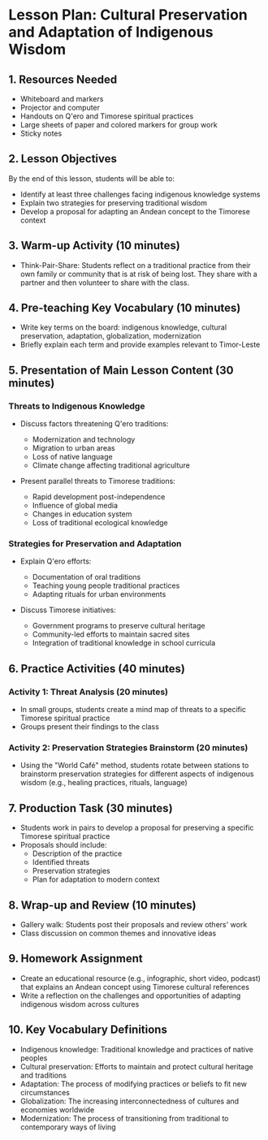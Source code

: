 # Lesson Plan: Cultural Preservation and Adaptation of Indigenous Wisdom

## 1. Resources Needed

- Whiteboard and markers
- Projector and computer
- Handouts on Q'ero and Timorese spiritual practices
- Large sheets of paper and colored markers for group work
- Sticky notes

## 2. Lesson Objectives

By the end of this lesson, students will be able to:
- Identify at least three challenges facing indigenous knowledge systems
- Explain two strategies for preserving traditional wisdom
- Develop a proposal for adapting an Andean concept to the Timorese context

## 3. Warm-up Activity (10 minutes)

- Think-Pair-Share: Students reflect on a traditional practice from their own family or community that is at risk of being lost. They share with a partner and then volunteer to share with the class.

## 4. Pre-teaching Key Vocabulary (10 minutes)

- Write key terms on the board: indigenous knowledge, cultural preservation, adaptation, globalization, modernization
- Briefly explain each term and provide examples relevant to Timor-Leste

## 5. Presentation of Main Lesson Content (30 minutes)

### Threats to Indigenous Knowledge

- Discuss factors threatening Q'ero traditions:
  - Modernization and technology
  - Migration to urban areas
  - Loss of native language
  - Climate change affecting traditional agriculture

- Present parallel threats to Timorese traditions:
  - Rapid development post-independence
  - Influence of global media
  - Changes in education system
  - Loss of traditional ecological knowledge

### Strategies for Preservation and Adaptation

- Explain Q'ero efforts:
  - Documentation of oral traditions
  - Teaching young people traditional practices
  - Adapting rituals for urban environments

- Discuss Timorese initiatives:
  - Government programs to preserve cultural heritage
  - Community-led efforts to maintain sacred sites
  - Integration of traditional knowledge in school curricula

## 6. Practice Activities (40 minutes)

### Activity 1: Threat Analysis (20 minutes)
- In small groups, students create a mind map of threats to a specific Timorese spiritual practice
- Groups present their findings to the class

### Activity 2: Preservation Strategies Brainstorm (20 minutes)
- Using the "World Café" method, students rotate between stations to brainstorm preservation strategies for different aspects of indigenous wisdom (e.g., healing practices, rituals, language)

## 7. Production Task (30 minutes)

- Students work in pairs to develop a proposal for preserving a specific Timorese spiritual practice
- Proposals should include:
  - Description of the practice
  - Identified threats
  - Preservation strategies
  - Plan for adaptation to modern context

## 8. Wrap-up and Review (10 minutes)

- Gallery walk: Students post their proposals and review others' work
- Class discussion on common themes and innovative ideas

## 9. Homework Assignment

- Create an educational resource (e.g., infographic, short video, podcast) that explains an Andean concept using Timorese cultural references
- Write a reflection on the challenges and opportunities of adapting indigenous wisdom across cultures

## 10. Key Vocabulary Definitions

- Indigenous knowledge: Traditional knowledge and practices of native peoples
- Cultural preservation: Efforts to maintain and protect cultural heritage and traditions
- Adaptation: The process of modifying practices or beliefs to fit new circumstances
- Globalization: The increasing interconnectedness of cultures and economies worldwide
- Modernization: The process of transitioning from traditional to contemporary ways of living